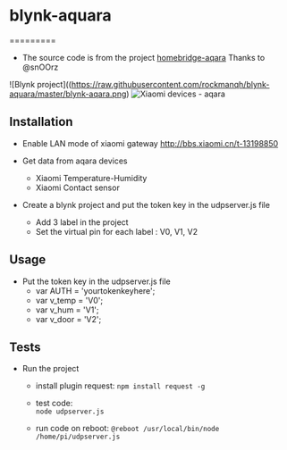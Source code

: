 # blynk-aquara
=========

- The source code is from the project [homebridge-aqara](https://github.com/snOOrz/homebridge-aqara)
  Thanks to @snOOrz

![Blynk project]((https://raw.githubusercontent.com/rockmanqh/blynk-aquara/master/blynk-aqara.png)
![Xiaomi devices - aqara](http://xiaomi-mi.com/uploads/CatalogueImage/fgfg%20(1)_13743_1435134515.jpg)

## Installation
- Enable LAN mode of xiaomi gateway
http://bbs.xiaomi.cn/t-13198850

- Get data from aqara devices 
  + Xiaomi Temperature-Humidity
  + Xiaomi Contact sensor

- Create a blynk project and put the token key in the udpserver.js file
  + Add 3 label in the project
  + Set the virtual pin for each label : V0, V1, V2

## Usage                                
- Put the token key in the udpserver.js file
  + var AUTH = 'yourtokenkeyhere';
  + var v_temp = 'V0';
  + var v_hum = 'V1';
  + var v_door = 'V2';

## Tests
- Run the project
  + install plugin request:
  ```npm install request -g```
 
  + test code:  
    ```node udpserver.js```
 
  + run code on reboot:
    ```@reboot /usr/local/bin/node /home/pi/udpserver.js```
